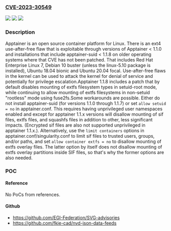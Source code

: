 ### [CVE-2023-30549](https://cve.mitre.org/cgi-bin/cvename.cgi?name=CVE-2023-30549)
![](https://img.shields.io/static/v1?label=Product&message=apptainer&color=blue)
![](https://img.shields.io/static/v1?label=Version&message=%3C%201.1.8%20&color=brightgreen)
![](https://img.shields.io/static/v1?label=Vulnerability&message=CWE-416%3A%20Use%20After%20Free&color=brightgreen)

### Description

Apptainer is an open source container platform for Linux. There is an ext4 use-after-free flaw that is exploitable through versions of Apptainer < 1.1.0 and installations that include apptainer-suid < 1.1.8 on older operating systems where that CVE has not been patched. That includes Red Hat Enterprise Linux 7, Debian 10 buster (unless the linux-5.10 package is installed), Ubuntu 18.04 bionic and Ubuntu 20.04 focal. Use-after-free flaws in the kernel can be used to attack the kernel for denial of service and potentially for privilege escalation.Apptainer 1.1.8 includes a patch that by default disables mounting of extfs filesystem types in setuid-root mode, while continuing to allow mounting of extfs filesystems in non-setuid "rootless" mode using fuse2fs.Some workarounds are possible. Either do not install apptainer-suid (for versions 1.1.0 through 1.1.7) or set `allow setuid = no` in apptainer.conf.  This requires having unprivileged user namespaces enabled and except for apptainer 1.1.x versions will disallow mounting of sif files, extfs files, and squashfs files in addition to other, less significant impacts.  (Encrypted sif files are also not supported unprivileged in apptainer 1.1.x.). Alternatively, use the `limit containers` options in apptainer.conf/singularity.conf to limit sif files to trusted users, groups, and/or paths, and set `allow container extfs = no` to disallow mounting of extfs overlay files.  The latter option by itself does not disallow mounting of extfs overlay partitions inside SIF files, so that's why the former options are also needed.

### POC

#### Reference
No PoCs from references.

#### Github
- https://github.com/EGI-Federation/SVG-advisories
- https://github.com/fkie-cad/nvd-json-data-feeds

